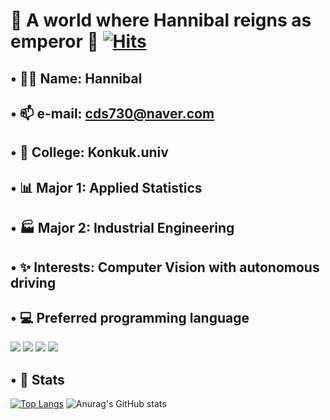 # 👑 A world where Hannibal reigns as emperor 👑         [![Hits](https://hits.seeyoufarm.com/api/count/incr/badge.svg?url=https%3A%2F%2Fgithub.com%2FHaniibal730%2Fhit-counter&count_bg=%233D8EC8&title_bg=%23555555&icon=&icon_color=%23E7E7E7&title=HITS&edge_flat=false)](https://hits.seeyoufarm.com)
###

## • 🤴🏻 Name:  Hannibal

## • 📫 e-mail:  cds730@naver.com

## • 🏫 College:  Konkuk.univ

## • 📊 Major 1:  Applied Statistics
## • 🏭 Major 2:  Industrial Engineering

## • ✨ Interests:  Computer Vision with autonomous driving

###

## • 💻 Preferred programming language
![](https://img.shields.io/badge/Python-1D9FD7?style=for-the-badge&logo=python&logoColor=white)
![](https://img.shields.io/badge/Jupyter-F37626?style=for-the-badge&logo=Jupyter&logoColor=white)
![](https://img.shields.io/badge/GoogleColab-F9AB00?style=for-the-badge&logo=googlecolab&logoColor=white)
<img src="https://img.shields.io/badge/C++-%2300599C.svg?style=for-the-badge&logo=c%2B%2B&logoColor=white"/>
###
## • 🔎 Stats
[![Top Langs](https://github-readme-stats.vercel.app/api/top-langs/?username=Hannibal730&layout=donut)](https://github.com/anuraghazra/github-readme-stats)
![Anurag's GitHub stats](https://github-readme-stats.vercel.app/api?username=Hannibal730&theme=neon&show_icons=true)






